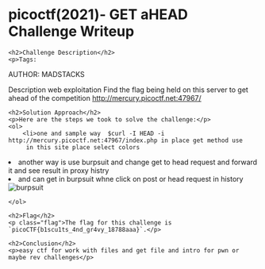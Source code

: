 <!DOCTYPE html>
<html>
<head>
 
</head>
<body>
    <h1>picoctf(2021)- GET aHEAD Challenge Writeup</h1>

    <h2>Challenge Description</h2>
    <p>Tags: 
AUTHOR: MADSTACKS

Description web exploitation
Find the flag being held on this server to get ahead of the competition http://mercury.picoctf.net:47967/

</p>

    <h2>Solution Approach</h2>
    <p>Here are the steps we took to solve the challenge:</p>
    <ol>
        <li>one and sample way  $curl -I HEAD -i http://mercury.picoctf.net:47967/index.php in place get method use 
         in this site place select colors
</li>
<li>another way is use burpsuit and change get to head request and forward it and see result in proxy histry</li>
<li>and can get in burpsuit  whne click on post or head request in history 
</li>
<img src="https://github.com/missnhome/blog/blob/main/2023/practice/getahead/burp1.png" alt="burpsuit">


     
               

      
    </ol>

    <h2>Flag</h2>
    <p class="flag">The flag for this challenge is `picoCTF{b1scu1ts_4nd_gr4vy_18788aaa}`.</p>

    <h2>Conclusion</h2>
    <p>easy ctf for work with files and get file and intro for pwn or maybe rev challenges</p>
</body>
</html>
